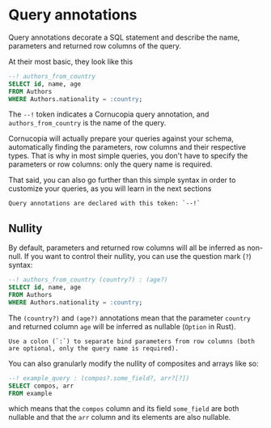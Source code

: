 # Query annotations
Query annotations decorate a SQL statement and describe the name, parameters and returned row columns of the query.

At their most basic, they look like this

```sql
--! authors_from_country
SELECT id, name, age 
FROM Authors 
WHERE Authors.nationality = :country;
```
The `--!` token indicates a Cornucopia query annotation, and `authors_from_country` is the name of the query.

Cornucopia will actually prepare your queries against your schema, automatically finding the parameters, row columns and their respective types. That is why in most simple queries, you don't have to specify the parameters or row columns: only the query name is required.

That said, you can also go further than this simple syntax in order to customize your queries, as you will learn in the next sections 

```admonish note
Query annotations are declared with this token: `--!`
```

## Nullity

By default, parameters and returned row columns will all be inferred as non-null. If you want to control their nullity, you can use the question mark (`?`) syntax:
```sql
--! authors_from_country (country?) : (age?)
SELECT id, name, age 
FROM Authors 
WHERE Authors.nationality = :country;
```
The `(country?)` and `(age?)` annotations mean that the parameter `country` and returned column `age` will be inferred as nullable (`Option` in Rust). 

```admonish note
Use a colon (`:`) to separate bind parameters from row columns (both are optional, only the query name is required).
```

You can also granularly modify the nullity of composites and arrays like so:
```sql
--! example_query : (compos?.some_field?, arr?[?])
SELECT compos, arr 
FROM example 
```
which means that the `compos` column and its field `some_field` are both nullable and that the `arr` column and its elements are also nullable.
